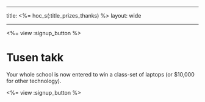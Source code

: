 * * *

title: <%= hoc_s(:title_prizes_thanks) %> layout: wide

* * *

<%= view :signup_button %>

# Tusen takk

Your whole school is now entered to win a class-set of laptops (or $10,000 for other technology).

<%= view :signup_button %>